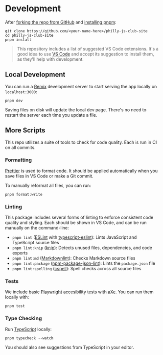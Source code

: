 # Development

After [forking the repo from GitHub](https://help.github.com/articles/fork-a-repo) and [installing pnpm](https://pnpm.io/installation):

```shell
git clone https://github.com/<your-name-here>/philly-js-club-site
cd philly-js-club-site
pnpm install
```

> This repository includes a list of suggested VS Code extensions.
> It's a good idea to use [VS Code](https://code.visualstudio.com) and accept its suggestion to install them, as they'll help with development.

## Local Development

You can run a [Remix](https://remix.run/docs) development server to start serving the app locally on `localhost:3000`:

```shell
pnpm dev
```

Saving files on disk will update the local dev page.
There's no need to restart the server each time you update a file.

## More Scripts

This repo utilizes a suite of tools to check for code quality.
Each is run in CI on all commits.

### Formatting

[Prettier](https://prettier.io) is used to format code.
It should be applied automatically when you save files in VS Code or make a Git commit.

To manually reformat all files, you can run:

```shell
pnpm format:write
```

### Linting

This package includes several forms of linting to enforce consistent code quality and styling.
Each should be shown in VS Code, and can be run manually on the command-line:

- `pnpm lint` ([ESLint](https://eslint.org) with [typescript-eslint](https://typescript-eslint.io)): Lints JavaScript and TypeScript source files
- `pnpm lint:knip` ([knip](https://github.com/webpro/knip)): Detects unused files, dependencies, and code exports
- `pnpm lint:md` ([Markdownlint](https://github.com/DavidAnson/markdownlint)): Checks Markdown source files
- `pnpm lint:package` ([npm-package-json-lint](https://npmpackagejsonlint.org)): Lints the `package.json` file
- `pnpm lint:spelling` ([cspell](https://cspell.org)): Spell checks across all source files

### Tests

We include basic [Playwright](https://playwright.dev) accesibility tests with [aXe](https://www.deque.com/axe).
You can run them locally with:

```shell
pnpm test
```

### Type Checking

Run [TypeScript](https://typescriptlang.org) locally:

```shell
pnpm typecheck --watch
```

You should also see suggestions from TypeScript in your editor.

